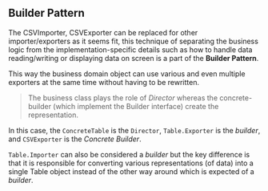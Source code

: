 ## Builder Pattern
The CSVImporter, CSVExporter can be replaced for other importer/exporters as it seems fit, 
this technique of separating the business logic from the implementation-specific details such as 
how to handle data reading/writing or displaying data on screen is a part of the **Builder Pattern**.

This way the business domain object can use various and even multiple exporters at the same time
without having to be rewritten. 

> The business class plays the role of *Director* whereas the concrete-builder (which implement the Builder interface) 
create the representation.

In this case, the `ConcreteTable` is the `Director`, `Table.Exporter` is the *builder*, 
and `CSVExporter` is the *Concrete Builder*.

`Table.Importer` can also be considered a *builder* but the key difference is that 
it is responsible for converting various representations (of data) into a single Table object
instead of the other way around which is expected of a *builder*.  


